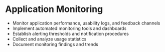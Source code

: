 # Application Monitoring

- Monitor application performance, usability logs, and feedback channels
- Implement automated monitoring tools and dashboards
- Establish alerting thresholds and notification procedures
- Collect and analyze usage statistics
- Document monitoring findings and trends